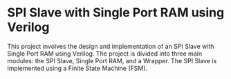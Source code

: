 # SPI Slave with Single Port RAM using Verilog
This project involves the design and implementation of an SPI Slave with Single Port RAM using Verilog. The project is divided into three main modules: the SPI Slave, Single Port RAM, and a Wrapper. The SPI Slave is implemented using a Finite State Machine (FSM).
